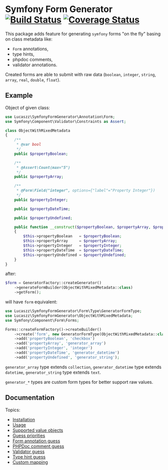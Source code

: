 # Symfony Form Generator [![Build Status](https://travis-ci.org/Lucaszz/SymfonyFormGenerator.svg?branch=master)](https://travis-ci.org/Lucaszz/SymfonyFormGenerator) [![Coverage Status](https://coveralls.io/repos/Lucaszz/SymfonyFormGenerator/badge.svg?branch=master&service=github)](https://coveralls.io/github/Lucaszz/SymfonyFormGenerator?branch=master)

This package adds feature for generating `symfony` forms "on the fly" basing on class metadata like:
 - `Form` annotations,
 - type hints,
 - phpdoc comments,
 - validator annotations. 
 
Created forms are able to submit with raw data (`boolean`, `integer`, `string`, `array`, `real`, `double`, `float`).
 
## Example

Object of given class:

```php
use Lucaszz\SymfonyFormGenerator\Annotation\Form;
use Symfony\Component\Validator\Constraints as Assert;

class ObjectWithMixedMetadata
{
    /**
     * @var bool
     */
    public $propertyBoolean;

    /**
     * @Assert\Count(max="5")
     */
    public $propertyArray;

    /**
     * @Form\Field("integer", options={"label"="Property Integer"})
     */
    public $propertyInteger;

    public $propertyDateTime;

    public $propertyUndefined;

    public function __construct($propertyBoolean, $propertyArray, $propertyInteger, \DateTime $propertyDateTime, $propertyUndefined)
    {
        $this->propertyBoolean   = $propertyBoolean;
        $this->propertyArray     = $propertyArray;
        $this->propertyInteger   = $propertyInteger;
        $this->propertyDateTime  = $propertyDateTime;
        $this->propertyUndefined = $propertyUndefined;
    }
}
```
after:

```php
$form = GeneratorFactory::createGenerator()
    ->generateFormBuilder(ObjectWithMixedMetadata::class)
    ->getForm();
```

will have `form` equivalent:

```php
use Lucaszz\SymfonyFormGenerator\Form\Type\GeneratorFormType;
use Lucaszz\SymfonyFormGenerator\ObjectWithMixedMetadata;
use Symfony\Component\Form\Forms;

Forms::createFormFactory()->createBuilder()
    ->create('form', new GeneratorFormType(ObjectWithMixedMetadata::class))
    ->add('propertyBoolean', 'checkbox')
    ->add('propertyArray', 'generator_array')
    ->add('propertyInteger', 'integer')
    ->add('propertyDateTime', 'generator_datetime')
    ->add('propertyUndefined', 'generator_string');
```
`generator_array` type extends `collection`,
`generator_datetime` type extends `datetime`,
`generator_string` type extends `text`.

`generator_*` types are custom form types for better support raw values.


## Documentation

Topics: 
- [Installation](doc/installation.md)
- [Usage](doc/usage.md)
- [Supported value objects](doc/value_objects.md)
- [Guess priorities](doc/guess_priorities.md)
- [Form annotation guess](doc/form_annotation_guess.md)
- [PHPDoc comment guess](doc/phpdoc_comment_guess.md)
- [Validator guess](doc/validator_guess.md)
- [Type hint guess](doc/type_hint_guess.md)
- [Custom mapping](doc/custom_mapping.md)